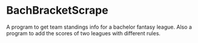 # BachBracketScrape
A program to get team standings info for a bachelor fantasy league. Also a program to add the scores of two leagues with different rules.
